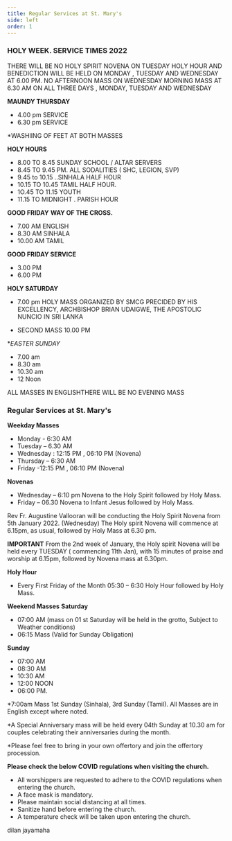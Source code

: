 ```yaml
---
title: Regular Services at St. Mary's
side: left
order: 1
---
```

### HOLY WEEK. SERVICE TIMES 2022
THERE WILL BE NO HOLY SPIRIT NOVENA ON TUESDAY 
HOLY HOUR AND BENEDICTION WILL BE HELD ON MONDAY , TUESDAY AND WEDNESDAY AT 6.00 PM.
NO AFTERNOON MASS ON WEDNESDAY
MORNING MASS AT 6.30 AM ON ALL THREE DAYS , MONDAY, TUESDAY AND WEDNESDAY

**MAUNDY THURSDAY**
* 4.00 pm SERVICE 
* 6.30 pm SERVICE 

*WASHIING OF FEET AT BOTH MASSES

 **HOLY HOURS**
* 8.00 TO 8.45 SUNDAY SCHOOL / ALTAR SERVERS
* 8.45 TO 9.45 PM. ALL SODALITIES ( SHC, LEGION, SVP)
* 9.45 to 10.15 ..SINHALA HALF HOUR 
* 10.15 TO 10.45 TAMIL HALF HOUR.
* 1O.45 TO 11.15 YOUTH
* 11.15 TO MIDNIGHT . PARISH HOUR 

**GOOD FRIDAY**
**WAY OF THE CROSS.**
 * 7.00 AM ENGLISH
 * 8.30 AM SINHALA
 * 10.00 AM TAMIL

**GOOD FRIDAY SERVICE**  
* 3.00 PM
* 6.00 PM

 **HOLY SATURDAY** 
* 7.00 pm
HOLY MASS ORGANIZED BY SMCG 
PRECIDED BY HIS EXCELLENCY, ARCHBISHOP BRIAN UDAIGWE, THE APOSTOLIC NUNCIO IN SRI LANKA

 * SECOND MASS 10.00 PM

**EASTER SUNDAY*

* 7.00 am
* 8.30 am 
* 10.30 am
* 12 Noon 

ALL MASSES IN ENGLISHTHERE WILL BE NO EVENING MASS

### Regular Services at St. Mary's

**Weekday Masses**
* Monday - 6:30 AM
* Tuesday – 6.30 AM
* Wednesday : 12:15 PM , 06:10 PM (Novena)
* Thursday – 6:30 AM
* Friday -12:15 PM , 06:10 PM (Novena)

**Novenas**

* Wednesday – 6:10 pm Novena to the Holy Spirit followed by Holy Mass.
* Friday – 06.30 Novena to Infant Jesus followed by Holy Mass.

Rev Fr. Augustine Vallooran  will be conducting the Holy Spirit Novena from 5th January 2022. (Wednesday)
The Holy spirit Novena will commence at 6.15pm, as usual, followed by Holy Mass at 6.30 pm.

 **IMPORTANT**
From the 2nd week of January, the Holy spirit Novena will be held every TUESDAY ( commencing 11th Jan), with 15 minutes of praise and worship at 6.15pm, followed by Novena  mass at 6.30pm.

**Holy Hour** 

* Every First Friday of the Month 05:30 – 6:30 Holy Hour followed by Holy Mass.

**Weekend Masses**
**Saturday**

* 07:00 AM (mass on 01 st Saturday will be held in the grotto, Subject to Weather conditions)
* 06:15 Mass (Valid for Sunday Obligation)

**Sunday**

* 07:00 AM
* 08:30 AM
* 10:30 AM
* 12:00 NOON
* 06:00 PM.

*7:00am Mass 1st Sunday (Sinhala), 3rd Sunday (Tamil). All Masses are in English except where noted. 

*A Special Anniversary mass will be held every 04th Sunday at 10.30 am for couples celebrating their anniversaries during the month.

*Please feel free to bring in your own  offertory and join the offertory procession.

**Please check the below COVID regulations when visiting the church.**
*  All worshippers are requested to adhere to the COVID regulations when entering the church.
* A face mask is mandatory.
* Please maintain social distancing at all times. 
* Sanitize hand before entering the church. 
* A temperature  check will be taken upon entering the church. 

dilan jayamaha 

